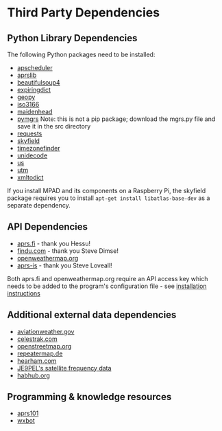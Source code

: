 # Third Party Dependencies

## Python Library Dependencies

The following Python packages need to be installed:

- [apscheduler](https://github.com/agronholm/apscheduler)
- [aprslib](https://github.com/rossengeorgiev/aprs-python)
- [beautifulsoup4](https://www.crummy.com/software/BeautifulSoup/)
- [expiringdict](https://pypi.org/project/expiringdict/)
- [geopy](https://github.com/geopy/geopy)
- [iso3166](https://github.com/deactivated/python-iso3166)
- [maidenhead](https://github.com/space-physics/maidenhead)
- [pymgrs](https://github.com/aydink/pymgrs) Note: this is not a pip package; download the mgrs.py file and save it in the src directory
- [requests](https://github.com/psf/requests)
- [skyfield](https://github.com/skyfielders/python-skyfield)
- [timezonefinder](https://github.com/MrMinimal64/timezonefinder)
- [unidecode](https://github.com/avian2/unidecode)
- [us](https://github.com/unitedstates/python-us)
- [utm](https://github.com/Turbo87/utm)
- [xmltodict](https://github.com/martinblech/xmltodict)

If you install MPAD and its components on a Raspberry Pi, the skyfield package requires you to install ```apt-get install libatlas-base-dev``` as a separate dependency.

## API Dependencies

- [aprs.fi](https://aprs.fi/page/api) - thank you Hessu!
- [findu.com](https://www.findu.com) - thank you Steve Dimse!
- [openweathermap.org](https://www.openweathermap.org)
- [aprs-is](http://www.aprs-is.net/Default.aspx) - thank you Steve Loveall!

Both aprs.fi and openweathermap.org require an API access key which needs to be added to the program's configuration file - see [installation instructions](INSTALLATION.md)

## Additional external data dependencies

- [aviationweather.gov](https://www.aviationweather.gov)
- [celestrak.com](https://www.celestrak.com)
- [openstreetmap.org](https://www.openstreetmap.org)
- [repeatermap.de](https://www.repeatermap.de)
- [hearham.com](https://www.hearham.com)
- [JE9PEL's satellite frequency data](http://www.ne.jp/asahi/hamradio/je9pel/satslist.htm)
- [habhub.org](habhub.org)

## Programming & knowledge resources

- [aprs101](http://www.aprs.org/doc/APRS101.PDF)
- [wxbot](https://sites.google.com/site/ki6wjp/wxbot)
